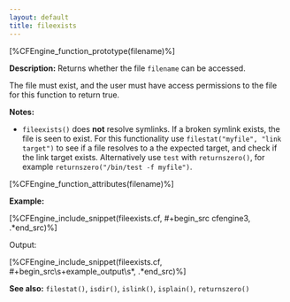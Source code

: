```yaml
---
layout: default
title: fileexists
---
```


[%CFEngine_function_prototype(filename)%]

**Description:** Returns whether the file `filename` can be accessed.

The file must exist, and the user must have access permissions to the file for
this function to return true.

**Notes:**

- `fileexists()` does **not** resolve symlinks. If a broken symlink exists, the
  file is seen to exist. For this functionality use `filestat("myfile", "link target")`
  to see if a file resolves to a the expected target, and check if the
  link target exists. Alternatively use `test` with `returnszero()`, for example
  `returnszero("/bin/test -f myfile")`.

[%CFEngine_function_attributes(filename)%]

**Example:**

[%CFEngine_include_snippet(fileexists.cf, #\+begin_src cfengine3, .*end_src)%]

Output:

[%CFEngine_include_snippet(fileexists.cf, #\+begin_src\s+example_output\s*, .*end_src)%]

**See also:** `filestat()`, `isdir()`, `islink()`, `isplain()`, `returnszero()`
